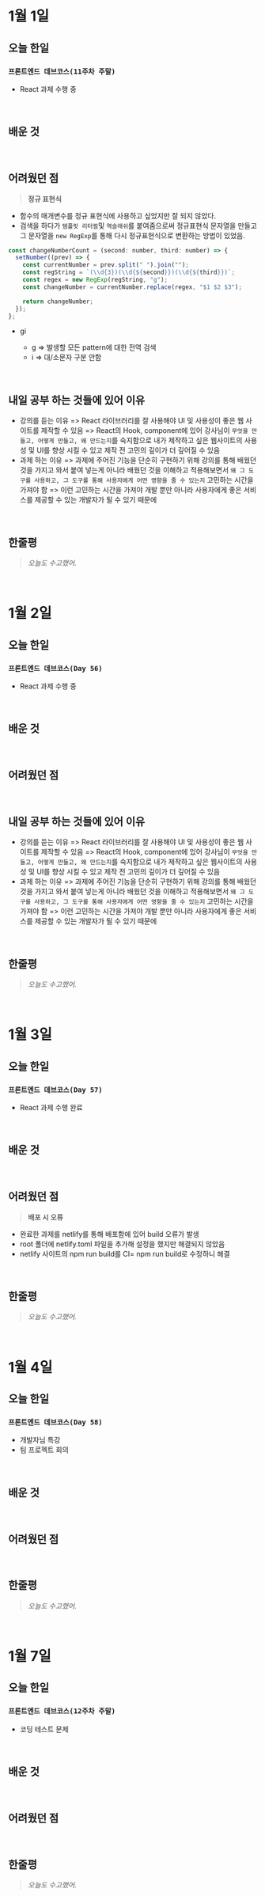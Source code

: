 # 1월 1일

## 오늘 한일

### `프론트엔드 데브코스(11주차 주말)`

- React 과제 수행 중

<br>

## 배운 것

<br>
    
## 어려웠던 점

> **정규 표현식**

- 함수의 매개변수를 정규 표현식에 사용하고 싶었지만 잘 되지 않았다.
- 검색을 하다가 `템플릿 리터럴`및 `역슬래쉬`를 붙여줌으로써 정규표현식 문자열을 만들고 그 문자열을 `new RegExp`를 통해 다시 정규표현식으로 변환하는 방법이 있었음.

```js
const changeNumberCount = (second: number, third: number) => {
  setNumber((prev) => {
    const currentNumber = prev.split(" ").join("");
    const regString = `(\\d{3})(\\d{${second}})(\\d{${third}})`;
    const regex = new RegExp(regString, "g");
    const changeNumber = currentNumber.replace(regex, "$1 $2 $3");

    return changeNumber;
  });
};
```

- gi

  - g => 발생할 모든 pattern에 대한 전역 검색
  - i => 대/소문자 구분 안함

<br>

## 내일 공부 하는 것들에 있어 이유

- 강의를 듣는 이유
  => React 라이브러리를 잘 사용해야 UI 및 사용성이 좋은 웹 사이트를 제작할 수 있음
  => React의 Hook, component에 있어 강사님이 `무엇을 만들고, 어떻게 만들고, 왜 만드는지`를 숙지함으로 내가 제작하고 싶은 웹사이트의 사용성 및 UI를 향상 시킬 수 있고 제작 전 고민의 깊이가 더 깊어질 수 있음
- 과제 하는 이유 => 과제에 주어진 기능을 단순히 구현하기 위해 강의를 통해 배웠던 것을 가지고 와서 붙여 넣는게 아니라 배웠던 것을 이해하고 적용해보면서 `왜 그 도구를 사용하고, 그 도구를 통해 사용자에게 어떤 영향을 줄 수 있는지` 고민하는 시간을 가져야 함 => 이런 고민하는 시간을 가져야 개발 뿐만 아니라 사용자에게 좋은 서비스를 제공할 수 있는 개발자가 될 수 있기 때문에

<br>

## 한줄평

> _오늘도 수고했어._

<br>

# 1월 2일

## 오늘 한일

### `프론트엔드 데브코스(Day 56)`

- React 과제 수행 중

<br>

## 배운 것

<br>
    
## 어려웠던 점

<br>

## 내일 공부 하는 것들에 있어 이유

- 강의를 듣는 이유
  => React 라이브러리를 잘 사용해야 UI 및 사용성이 좋은 웹 사이트를 제작할 수 있음
  => React의 Hook, component에 있어 강사님이 `무엇을 만들고, 어떻게 만들고, 왜 만드는지`를 숙지함으로 내가 제작하고 싶은 웹사이트의 사용성 및 UI를 향상 시킬 수 있고 제작 전 고민의 깊이가 더 깊어질 수 있음
- 과제 하는 이유 => 과제에 주어진 기능을 단순히 구현하기 위해 강의를 통해 배웠던 것을 가지고 와서 붙여 넣는게 아니라 배웠던 것을 이해하고 적용해보면서 `왜 그 도구를 사용하고, 그 도구를 통해 사용자에게 어떤 영향을 줄 수 있는지` 고민하는 시간을 가져야 함 => 이런 고민하는 시간을 가져야 개발 뿐만 아니라 사용자에게 좋은 서비스를 제공할 수 있는 개발자가 될 수 있기 때문에

<br>

## 한줄평

> _오늘도 수고했어._

<br>

# 1월 3일

## 오늘 한일

### `프론트엔드 데브코스(Day 57)`

- React 과제 수행 완료

<br>

## 배운 것

<br>
    
## 어려웠던 점

> **배포 시 오류**

- 완료한 과제를 netlify를 통해 배포함에 있어 build 오류가 발생
- root 폴더에 netlify.toml 파일을 추가해 설정을 했지만 해결되지 않았음
- netlify 사이트의 npm run build를 CI= npm run build로 수정하니 해결

<br>

## 한줄평

> _오늘도 수고했어._

<br>

# 1월 4일

## 오늘 한일

### `프론트엔드 데브코스(Day 58)`

- 개발자님 특강
- 팀 프로젝트 회의

<br>

## 배운 것

<br>

## 어려웠던 점

<br>

## 한줄평

> _오늘도 수고했어._

<br>

# 1월 7일

## 오늘 한일

### `프론트엔드 데브코스(12주차 주말)`

- 코딩 테스트 문제

<br>

## 배운 것

<br>

## 어려웠던 점

<br>

## 한줄평

> _오늘도 수고했어._

<br>
